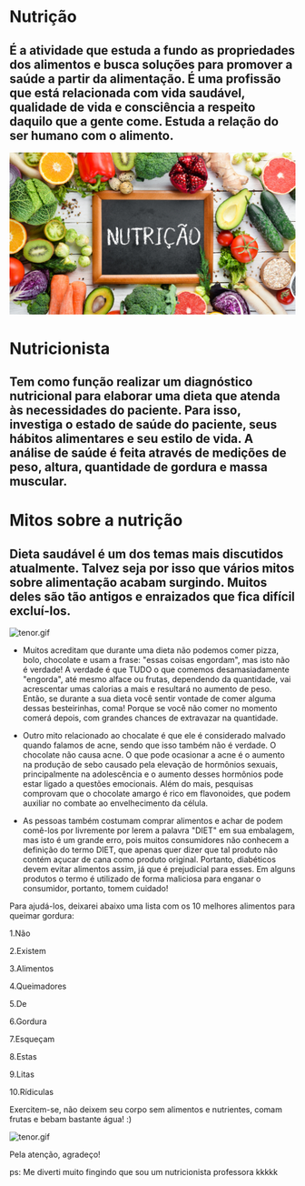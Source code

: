 # Nutrição 
##  É a atividade que estuda a fundo as propriedades dos alimentos e busca soluções para promover a saúde a partir da alimentação. É uma profissão que está relacionada com vida saudável, qualidade de vida e consciência a respeito daquilo que a gente come. Estuda a relação do ser humano com o alimento.

![porcaria.png](https://github.com/KalilPereira/workezin/blob/master/f45228dc04a75e805a0bf896d2a8b8ba66b863c5.jpg)

# Nutricionista 
## Tem como função realizar um diagnóstico nutricional para elaborar uma dieta que atenda às necessidades do paciente. Para isso, investiga o estado de saúde do paciente, seus hábitos alimentares e seu estilo de vida. A análise de saúde é feita através de medições de peso, altura, quantidade de gordura e massa muscular.
# Mitos sobre a nutrição
## Dieta saudável é um dos temas mais discutidos atualmente. Talvez seja por isso que vários mitos sobre alimentação acabam surgindo. Muitos deles são tão antigos e enraizados que fica difícil excluí-los.
![tenor.gif](https://media1.tenor.com/images/a85a62e481032f30e3cefd188dd148cd/tenor.gif?itemid=14786192)

- Muitos acreditam que durante uma dieta não podemos comer pizza, bolo, chocolate e usam a frase: "essas coisas engordam", mas isto não é verdade! A verdade é que TUDO o que comemos desamasiadamente "engorda", até mesmo alface ou frutas, dependendo da quantidade, vai acrescentar umas calorias a mais e resultará no aumento de peso. Então, se durante a sua dieta você sentir vontade de comer alguma dessas besteirinhas, coma! Porque se você não comer no momento comerá depois, com grandes chances de extravazar na quantidade.

- Outro mito relacionado ao chocalate é que ele é considerado malvado quando falamos de acne, sendo que isso também não é verdade. O chocolate não causa acne. O que pode ocasionar a acne é o aumento na produção de sebo causado pela elevação de hormônios sexuais, principalmente na adolescência e o aumento desses hormônios pode estar ligado a questões emocionais. Além do mais, pesquisas comprovam que o chocolate amargo é rico em flavonoides, que podem auxiliar no combate ao envelhecimento da célula.

- As pessoas também costumam comprar alimentos e achar de podem comê-los por livremente por lerem a palavra "DIET" em sua embalagem, mas isto é um grande erro, pois muitos consumidores não conhecem a definição do termo DIET, que apenas quer dizer que tal produto não contém açucar de cana como produto original. Portanto, diabéticos devem evitar alimentos assim, já que é prejudicial para esses. Em alguns produtos o termo é utilizado de forma maliciosa para enganar o consumidor, portanto, tomem cuidado!

Para ajudá-los, deixarei abaixo uma lista com os 10 melhores alimentos para queimar gordura:

1.Não

2.Existem

3.Alimentos

4.Queimadores

5.De

6.Gordura

7.Esqueçam

8.Estas

9.Litas

10.Rídiculas

Exercitem-se, não deixem seu corpo sem alimentos e nutrientes, comam frutas e bebam bastante água! :)
 
![tenor.gif](https://media.tenor.com/images/ab920e3b4aa449c0d6b1d0079f1a999b/tenor.gif)

Pela atenção, agradeço!


ps: Me diverti muito fingindo que sou um nutricionista professora kkkkk
